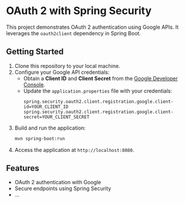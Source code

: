 # OAuth 2 with Spring Security

This project demonstrates OAuth 2 authentication using Google APIs. It leverages the `oauth2client` dependency in Spring Boot.

## Getting Started

1. Clone this repository to your local machine.
2. Configure your Google API credentials:
   - Obtain a **Client ID** and **Client Secret** from the [Google Developer Console](https://console.developers.google.com/).
   - Update the `application.properties` file with your credentials:
     ```properties
     spring.security.oauth2.client.registration.google.client-id=YOUR_CLIENT_ID
     spring.security.oauth2.client.registration.google.client-secret=YOUR_CLIENT_SECRET
     ```
3. Build and run the application:
   ```bash
   mvn spring-boot:run
   ```
4. Access the application at `http://localhost:8080`.

## Features

- OAuth 2 authentication with Google
- Secure endpoints using Spring Security
- ...
